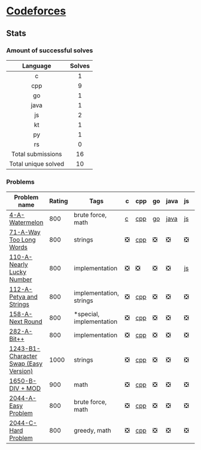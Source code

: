 # [Codeforces](https://codeforces.com/profile/hamzahossain)

## Stats

### Amount of successful solves

|       Language      | Solves |
| :-----------------: | :----: |
|          c          |    1   |
|         cpp         |    9   |
|          go         |    1   |
|         java        |    1   |
|          js         |    2   |
|          kt         |    1   |
|          py         |    1   |
|          rs         |    0   |
|  Total submissions  |   16   |
| Total unique solved |   10   |

### Problems

| Problem name                                                                               | Rating | Tags                     | c                                                                | cpp                                                                                                                  | go                                                                  | java                                                                      | js                                                                                        | kt                                                                  | lua | py                                                                  | rs | swift |
| ------------------------------------------------------------------------------------------ | ------ | ------------------------ | ---------------------------------------------------------------- | -------------------------------------------------------------------------------------------------------------------- | ------------------------------------------------------------------- | ------------------------------------------------------------------------- | ----------------------------------------------------------------------------------------- | ------------------------------------------------------------------- | --- | ------------------------------------------------------------------- | -- | ----- |
| [4-A-Watermelon](https://codeforces.com/problemset/problem/4/A)                            | 800    | brute force, math        | [c](<../../solves/codeforces/4-A-Watermelon/C 4-A-Watermelon.c>) | [cpp](<../../solves/codeforces/4-A-Watermelon/CPP 4-A-Watermelon.cpp>)                                               | [go](<../../solves/codeforces/4-A-Watermelon/GO 4-A-Watermelon.go>) | [java](<../../solves/codeforces/4-A-Watermelon/JAVA 4-A-Watermelon.java>) | [js](<../../solves/codeforces/4-A-Watermelon/JS 4-A-Watermelon.js>)                       | [kt](<../../solves/codeforces/4-A-Watermelon/KT 4-A-Watermelon.kt>) | ❎   | [py](<../../solves/codeforces/4-A-Watermelon/PY 4-A-Watermelon.py>) | ❎  | ❎     |
| [71-A-Way Too Long Words](https://codeforces.com/problemset/problem/71/A)                  | 800    | strings                  | ❎                                                                | [cpp](<../../solves/codeforces/71-A-Way Too Long Words/CPP 71-A-Way Too Long Words.cpp>)                             | ❎                                                                   | ❎                                                                         | ❎                                                                                         | ❎                                                                   | ❎   | ❎                                                                   | ❎  | ❎     |
| [110-A-Nearly Lucky Number](https://codeforces.com/problemset/problem/110/A)               | 800    | implementation           | ❎                                                                | ❎                                                                                                                    | ❎                                                                   | ❎                                                                         | [js](<../../solves/codeforces/110-A-Nearly Lucky Number/JS 110-A-Nearly Lucky Number.js>) | ❎                                                                   | ❎   | ❎                                                                   | ❎  | ❎     |
| [112-A-Petya and Strings](https://codeforces.com/problemset/problem/112/A)                 | 800    | implementation, strings  | ❎                                                                | [cpp](<../../solves/codeforces/112-A-Petya and Strings/CPP 112-A-Petya and Strings.cpp>)                             | ❎                                                                   | ❎                                                                         | ❎                                                                                         | ❎                                                                   | ❎   | ❎                                                                   | ❎  | ❎     |
| [158-A-Next Round](https://codeforces.com/problemset/problem/158/A)                        | 800    | *special, implementation | ❎                                                                | [cpp](<../../solves/codeforces/158-A-Next Round/CPP 158-A-Next Round.cpp>)                                           | ❎                                                                   | ❎                                                                         | ❎                                                                                         | ❎                                                                   | ❎   | ❎                                                                   | ❎  | ❎     |
| [282-A-Bit++](https://codeforces.com/problemset/problem/282/A)                             | 800    | implementation           | ❎                                                                | [cpp](<../../solves/codeforces/282-A-Bit++/CPP 282-A-Bit++.cpp>)                                                     | ❎                                                                   | ❎                                                                         | ❎                                                                                         | ❎                                                                   | ❎   | ❎                                                                   | ❎  | ❎     |
| [1243-B1-Character Swap (Easy Version)](https://codeforces.com/problemset/problem/1243/B1) | 1000   | strings                  | ❎                                                                | [cpp](<../../solves/codeforces/1243-B1-Character Swap (Easy Version)/CPP 1243-B1-Character Swap (Easy Version).cpp>) | ❎                                                                   | ❎                                                                         | ❎                                                                                         | ❎                                                                   | ❎   | ❎                                                                   | ❎  | ❎     |
| [1650-B-DIV + MOD](https://codeforces.com/problemset/problem/1650/B)                       | 900    | math                     | ❎                                                                | [cpp](<../../solves/codeforces/1650-B-DIV + MOD/CPP 1650-B-DIV + MOD.cpp>)                                           | ❎                                                                   | ❎                                                                         | ❎                                                                                         | ❎                                                                   | ❎   | ❎                                                                   | ❎  | ❎     |
| [2044-A-Easy Problem](https://codeforces.com/problemset/problem/2044/A)                    | 800    | brute force, math        | ❎                                                                | [cpp](<../../solves/codeforces/2044-A-Easy Problem/CPP 2044-A-Easy Problem.cpp>)                                     | ❎                                                                   | ❎                                                                         | ❎                                                                                         | ❎                                                                   | ❎   | ❎                                                                   | ❎  | ❎     |
| [2044-C-Hard Problem](https://codeforces.com/problemset/problem/2044/C)                    | 800    | greedy, math             | ❎                                                                | [cpp](<../../solves/codeforces/2044-C-Hard Problem/CPP 2044-C-Hard Problem.cpp>)                                     | ❎                                                                   | ❎                                                                         | ❎                                                                                         | ❎                                                                   | ❎   | ❎                                                                   | ❎  | ❎     |
